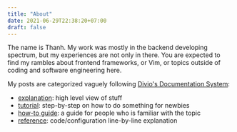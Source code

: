```yaml
---
title: "About"
date: 2021-06-29T22:38:20+07:00
draft: false
---
```


The name is Thanh. My work was mostly in the backend developing spectrum, but my
experiences are not only in there. You are expected to find my rambles about
frontend frameworks, or Vim, or topics outside of coding and software
engineering here.

My posts are categorized vaguely following
[Divio's Documentation System](https://documentation.divio.com/):

- [explanation](/categories/explanation/): high level view of stuff
- [tutorial](/categories/tutorial/): step-by-step on how to do something for newbies
- [how-to guide](/categories/how-to-guide/): a guide for people who is familiar with the topic
- [reference](/categories/reference/): code/configuration line-by-line explanation
